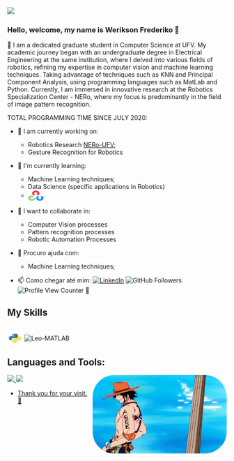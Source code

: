 <!--
**WeriksonAlves/WeriksonAlves** is a ✨ _special_ ✨ repository because its `README.md` (this file) appears on your GitHub profile.

Here are some ideas to get you started:

- 🔭 I’m currently working on ...
- 🌱 I’m currently learning ...
- 👯 I’m looking to collaborate on ...
- 🤔 I’m looking for help with ...
- 💬 Ask me about ...
- 📫 How to reach me: ...
- 😄 Pronouns: ...
- ⚡ Fun fact: ...
-->

<div height="105">
<img height="105" src = "https://readme-jokes.vercel.app/api?theme=watermelon" > 
</div>
<!-- https://stackoverflow.com/questions/1838873/visualizing-branch-topology-in-git/34467298#34467298 -->

### Hello, welcome, my name is Werikson Frederiko 👋
<!-- 
|   |  
| ------------------- | 
| <img src = "https://readme-jokes.vercel.app/api?theme=watermelon"  | 
 -->
<!-- <img src = "https://readme-jokes.vercel.app/api?theme=watermelon" height="105"> -->


:cactus: I am a dedicated graduate student in Computer Science at UFV. My academic journey began with an undergraduate degree in Electrical Engineering at the same institution, where I delved into various fields of robotics, refining my expertise in computer vision and machine learning techniques. Taking advantage of techniques such as KNN and Principal Component Analysis, using programming languages such as MatLab and Python. Currently, I am immersed in innovative research at the Robotics Specialization Center - NERo, where my focus is predominantly in the field of image pattern recognition.

TOTAL PROGRAMMING TIME SINCE JULY 2020:
<!--
[![wakatime](https://wakatime.com/badge/user/bf46ab7b-2735-433b-a4d2-6f5ee4358812/project/5230adab-97f5-4bde-8d5c-2e7ad2f7b060.svg)](https://wakatime.com/@meninoiure)


![Snake animation](https://github.com/WeriksonAlves/WeriksonAlves/blob/output/github-contribution-grid-snake.svg)
-->
- 🔭 I am currently working on:
 
  - Robotics Research  [NERo-UFV](https://github.com/neroUFV);
  - Gesture Recognition for Robotics
  
- 🌱 I'm currently learning:

  - Machine Learning techniques;
  - Data Science (specific applications in Robotics)
  - <img align="center" alt="OpenCV" height="25" width="35" src="https://github.com/devicons/devicon/blob/master/icons/opencv/opencv-original.svg">.

- 👯 I want to collaborate in:

  - Computer Vision processes
  - Pattern recognition processes
  - Robotic Automation Processes
  

- 🤔 Procuro ajuda com:

  - Machine Learning techniques;

- 📫 Como chegar até mim:
[![LinkedIn](https://img.shields.io/badge/LinkedIn--_.svg?style=social&logo=linkedin&link=http:///www.linkedin.com/in/werikson-alves/)](https://www.linkedin.com/in/werikson-alves/)
![GitHub Followers](https://img.shields.io/github/followers/WeriksonAlves?style=social) 
![Profile View Counter](https://komarev.com/ghpvc/?username=WeriksonAlves) 🚀

## My Skills

<div style="display: inline_block"><br>
  <img align="center" alt="Python" height="25" width="35" src="https://github.com/devicons/devicon/blob/master/icons/python/python-original.svg">
  <img align="center" alt="Leo-MATLAB" height="30" width="40" src="https://cdn.jsdelivr.net/gh/devicons/devicon/icons/matlab/matlab-original.svg">
</div>

## Languages and Tools:

<div align="left">
  <a href="https://github.com/WeriksonAlves">
   <img align="right" alt="Ace-Gif" height="180" style="border-radius:50px;" src="./ace.gif">
  <img height="200em" src="https://github-readme-stats.vercel.app/api?username=WeriksonAlves&show_icons=true&theme=tokyonight&include_all_commits=true&count_private=true"/>
  <img height="200em" src="https://github-readme-stats.vercel.app/api/top-langs/?username=WeriksonAlves&layout=compact&langs_count=7&theme=tokyonight"/>
</div>
 
- Thank you for your visit. 🤖
